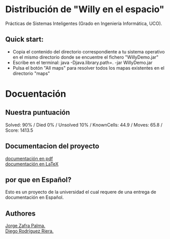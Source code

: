 # Distribución de "Willy en el espacio"

Prácticas de Sistemas Inteligentes (Grado en Ingeniería Informática, UCO).

## Quick start:
 - Copia el contenido del directorio correspondiente a tu sistema operativo en el mismo directorio donde se encuentre el fichero "WillyDemo.jar"
 - Escribe en el terminal: java -Djava.library.path=. -jar WillyDemo.jar
 - Pulsa el botón "All maps" para resolver todos los mapas existentes en el directorio "maps"

# Docuentación

## Nuestra puntuación

Solved: 90% / Died 0% / Unsolved 10% / KnownCells: 44.9 / Moves: 65.8 / Score: 1413.5

[logo]:(docs/score_screenshot.png)

## Documentacion del proyecto

[documentación en pdf](docs/Willy_en_el_espacio.pdf)  
[documentación en LaTeX](docs/Willy_en_el_espacio.tex)

## por que en Español?

Esto es un proyecto de la universidad el cual requere de una entrega de documentación en Español.


## Authores

[Jorge Zafra Palma.](https://github.com/YorYYi)  
[Diego Rodríguez Riera.](https://github.com/riera90)
